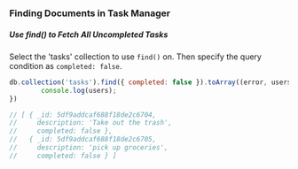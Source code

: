 ### Finding Documents in Task Manager

##### Use find() to Fetch All Uncompleted Tasks

Select the 'tasks' collection to use `find()` on. Then specify the query condition as `completed: false`.

```javascript
db.collection('tasks').find({ completed: false }).toArray((error, users) => {
		console.log(users);
})

// [ { _id: 5df9addcaf688f18de2c6704,
//     description: 'Take out the trash',
//     completed: false },
//   { _id: 5df9addcaf688f18de2c6705,
//     description: 'pick up groceries',
//     completed: false } ]
```

